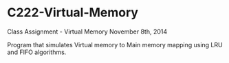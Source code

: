 # C222-Virtual-Memory
Class Assignment - Virtual Memory
November 8th, 2014

Program that simulates Virtual memory to Main memory mapping using LRU and FIFO algorithms.

